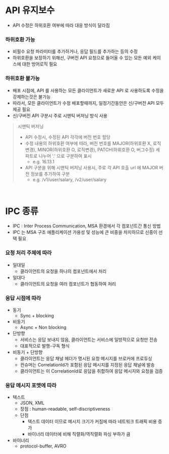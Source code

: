 # API 유지보수
* API 수정은 하위호환 여부에 따라 대응 방식이 달라짐

### 하위호환 가능
* 비필수 요청 파라미터를 추가하거나, 응답 필드를 추가하는 등의 수정
* 하위호환을 보장하기 위해선, 구버전 API 요청으로 들어올 수 있는 모든 예외 케이스에 대한 방어로직 필요

### 하위호환 불가능
* 배포 시점에, API 를 사용하는 모든 클라이언트가 새로운 API 로 사용하도록 수정을 강제하는것은 불가능
* 따라서, 모든 클라이언트가 수정 배포할때까지, 일정기간동안은 신/구버전 API 모두 제공 필요
* 신/구버전 API 구분시 주로 시맨틱 버저닝 방식 사용

> 시맨틱 버저닝
> * API 수정시, 수정된 API 각각에 버전 번호 할당
> * 수정 내용의 하위호환 여부에 따라, 버전 번호를 MAJOR(하위호환 X, 로직변경), MINOR(하위호환 O, 로직변경), PATCH(하휘호환 O, 버그수정) 세 파트로 나누어 '.' 으로 구분하여 표시
> 	* e.g. 16.13.1
> * API 구분을 위해 시맨틱 버저닝 사용시, 주로 각 API 호출 url 에 MAJOR 버전 정보를 추가하여 구분
> 	* e.g. /v1/user/salary, /v2/user/salary

<br>

# IPC 종류
* IPC : Inter Process Communication, MSA 환경에서 각 컴포넌트간 통신 방법
* IPC 는 MSA 구조 애플리케이션 가용성 및 성능에 큰 비중을 차지하므로 신중이 선택 필요
 
### 요청 처리 주체에 따라
* 일대일
	* 클라이언트의 요청을 하나의 컴포넌트에서 처리
* 일대다
	* 클라이언트의 요청을 여러 컴포넌트가 협동하여 처리 

### 응답 시점에 따라
* 동기
	* Sync + blocking
* 비동기
	* Async + Non blocking
* 단방향
	* 서비스는 응답 보내지 않음, 클라이언트는 서비스에 일방적으로 요청만 전송
	* 대표적으로 발행-구독 형식
* 비동기 + 단방향
	* 클라이언트는 응답 채널 헤더가 명시된 요청 메시지를 브로커에 프로듀싱
	* 컨슈머는 CorrelationId가 포함된 응답 메시지를 지정된 응답 채널에 발송
	* 클라이언트는 이 CorrelationId로 응답을 취합하여 응답 메시지와 요청을 검증

### 응답 메시지 포맷에 따라
* 텍스트
	* JSON, XML
	* 장점 : human-readable, self-discriptiveness
	* 단점
		* 텍스트 데이터 이므로 메시지 크기가 커짐에 따라 네트워크 트래픽 비용 증가
		* 바이너리 데이터에 비해 직렬화/역직렬화 파싱 부하가 큼
* 바이너리
	* protocol-buffer, AVRO